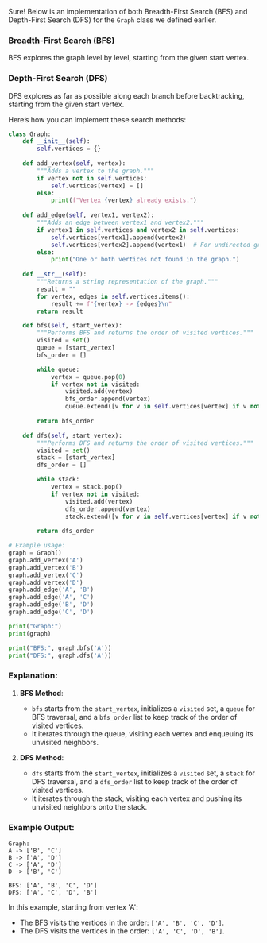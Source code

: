 Sure! Below is an implementation of both Breadth-First Search (BFS) and Depth-First Search (DFS) for the `Graph` class we defined earlier.

### Breadth-First Search (BFS)
BFS explores the graph level by level, starting from the given start vertex.

### Depth-First Search (DFS)
DFS explores as far as possible along each branch before backtracking, starting from the given start vertex.

Here’s how you can implement these search methods:

```python
class Graph:
    def __init__(self):
        self.vertices = {}
    
    def add_vertex(self, vertex):
        """Adds a vertex to the graph."""
        if vertex not in self.vertices:
            self.vertices[vertex] = []
        else:
            print(f"Vertex {vertex} already exists.")
    
    def add_edge(self, vertex1, vertex2):
        """Adds an edge between vertex1 and vertex2."""
        if vertex1 in self.vertices and vertex2 in self.vertices:
            self.vertices[vertex1].append(vertex2)
            self.vertices[vertex2].append(vertex1)  # For undirected graph
        else:
            print("One or both vertices not found in the graph.")
    
    def __str__(self):
        """Returns a string representation of the graph."""
        result = ""
        for vertex, edges in self.vertices.items():
            result += f"{vertex} -> {edges}\n"
        return result

    def bfs(self, start_vertex):
        """Performs BFS and returns the order of visited vertices."""
        visited = set()
        queue = [start_vertex]
        bfs_order = []

        while queue:
            vertex = queue.pop(0)
            if vertex not in visited:
                visited.add(vertex)
                bfs_order.append(vertex)
                queue.extend([v for v in self.vertices[vertex] if v not in visited])
        
        return bfs_order

    def dfs(self, start_vertex):
        """Performs DFS and returns the order of visited vertices."""
        visited = set()
        stack = [start_vertex]
        dfs_order = []

        while stack:
            vertex = stack.pop()
            if vertex not in visited:
                visited.add(vertex)
                dfs_order.append(vertex)
                stack.extend([v for v in self.vertices[vertex] if v not in visited])
        
        return dfs_order

# Example usage:
graph = Graph()
graph.add_vertex('A')
graph.add_vertex('B')
graph.add_vertex('C')
graph.add_vertex('D')
graph.add_edge('A', 'B')
graph.add_edge('A', 'C')
graph.add_edge('B', 'D')
graph.add_edge('C', 'D')

print("Graph:")
print(graph)

print("BFS:", graph.bfs('A'))
print("DFS:", graph.dfs('A'))
```

### Explanation:

1. **BFS Method**:
   - `bfs` starts from the `start_vertex`, initializes a `visited` set, a `queue` for BFS traversal, and a `bfs_order` list to keep track of the order of visited vertices.
   - It iterates through the queue, visiting each vertex and enqueuing its unvisited neighbors.

2. **DFS Method**:
   - `dfs` starts from the `start_vertex`, initializes a `visited` set, a `stack` for DFS traversal, and a `dfs_order` list to keep track of the order of visited vertices.
   - It iterates through the stack, visiting each vertex and pushing its unvisited neighbors onto the stack.

### Example Output:
```
Graph:
A -> ['B', 'C']
B -> ['A', 'D']
C -> ['A', 'D']
D -> ['B', 'C']

BFS: ['A', 'B', 'C', 'D']
DFS: ['A', 'C', 'D', 'B']
```

In this example, starting from vertex 'A':
- The BFS visits the vertices in the order: `['A', 'B', 'C', 'D']`.
- The DFS visits the vertices in the order: `['A', 'C', 'D', 'B']`.